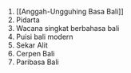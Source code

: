 1. [[Anggah-Ungguhing Basa Bali]]
2. Pidarta
3. Wacana singkat berbahasa bali
4. Puisi bali modern
5. Sekar Alit
6. Cerpen Bali
7. Paribasa Bali
